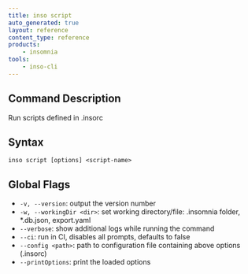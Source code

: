 ```yaml
---
title: inso script
auto_generated: true
layout: reference
content_type: reference
products:
    - insomnia
tools:
    - inso-cli
---
```


## Command Description

Run scripts defined in .insorc

## Syntax

`inso script [options] <script-name>`

## Global Flags

* `-v, --version`: output the version number
* `-w, --workingDir <dir>`: set working directory/file: .insomnia folder, *.db.json, export.yaml
* `--verbose`: show additional logs while running the command
* `--ci`: run in CI, disables all prompts, defaults to false
* `--config <path>`: path to configuration file containing above options (.insorc)
* `--printOptions`: print the loaded options
